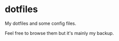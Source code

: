 # dotfiles

My dotfiles and some config files.

Feel free to browse them but it's mainly my backup.
